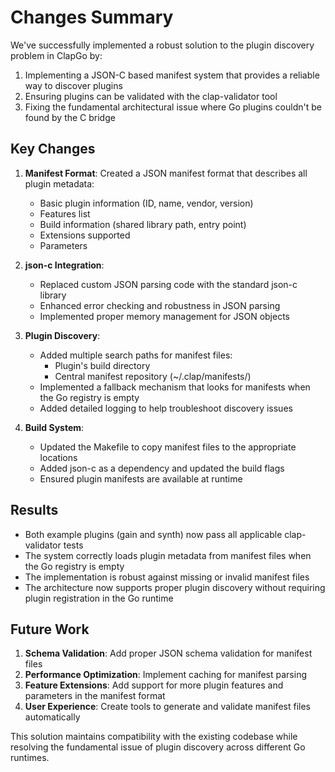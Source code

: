 # Changes Summary

We've successfully implemented a robust solution to the plugin discovery problem in ClapGo by:

1. Implementing a JSON-C based manifest system that provides a reliable way to discover plugins
2. Ensuring plugins can be validated with the clap-validator tool
3. Fixing the fundamental architectural issue where Go plugins couldn't be found by the C bridge

## Key Changes

1. **Manifest Format**: Created a JSON manifest format that describes all plugin metadata:
   - Basic plugin information (ID, name, vendor, version)
   - Features list
   - Build information (shared library path, entry point)
   - Extensions supported
   - Parameters

2. **json-c Integration**: 
   - Replaced custom JSON parsing code with the standard json-c library
   - Enhanced error checking and robustness in JSON parsing
   - Implemented proper memory management for JSON objects

3. **Plugin Discovery**:
   - Added multiple search paths for manifest files:
     - Plugin's build directory
     - Central manifest repository (~/.clap/manifests/)
   - Implemented a fallback mechanism that looks for manifests when the Go registry is empty
   - Added detailed logging to help troubleshoot discovery issues

4. **Build System**:
   - Updated the Makefile to copy manifest files to the appropriate locations
   - Added json-c as a dependency and updated the build flags
   - Ensured plugin manifests are available at runtime

## Results

- Both example plugins (gain and synth) now pass all applicable clap-validator tests
- The system correctly loads plugin metadata from manifest files when the Go registry is empty
- The implementation is robust against missing or invalid manifest files
- The architecture now supports proper plugin discovery without requiring plugin registration in the Go runtime

## Future Work

1. **Schema Validation**: Add proper JSON schema validation for manifest files
2. **Performance Optimization**: Implement caching for manifest parsing
3. **Feature Extensions**: Add support for more plugin features and parameters in the manifest format
4. **User Experience**: Create tools to generate and validate manifest files automatically

This solution maintains compatibility with the existing codebase while resolving the fundamental issue of plugin discovery across different Go runtimes.